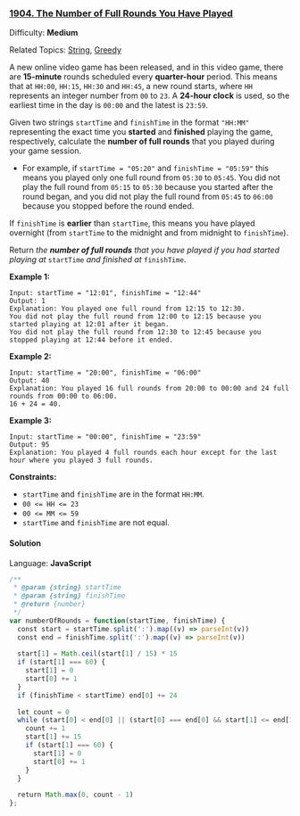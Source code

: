 ### [1904\. The Number of Full Rounds You Have Played](https://leetcode.com/problems/the-number-of-full-rounds-you-have-played/)

Difficulty: **Medium**  

Related Topics: [String](https://leetcode.com/tag/string/), [Greedy](https://leetcode.com/tag/greedy/)


A new online video game has been released, and in this video game, there are **15-minute** rounds scheduled every **quarter-hour** period. This means that at `HH:00`, `HH:15`, `HH:30` and `HH:45`, a new round starts, where `HH` represents an integer number from `00` to `23`. A **24-hour clock** is used, so the earliest time in the day is `00:00` and the latest is `23:59`.

Given two strings `startTime` and `finishTime` in the format `"HH:MM"` representing the exact time you **started** and **finished** playing the game, respectively, calculate the **number of full rounds** that you played during your game session.

*   For example, if `startTime = "05:20"` and `finishTime = "05:59"` this means you played only one full round from `05:30` to `05:45`. You did not play the full round from `05:15` to `05:30` because you started after the round began, and you did not play the full round from `05:45` to `06:00` because you stopped before the round ended.

If `finishTime` is **earlier** than `startTime`, this means you have played overnight (from `startTime` to the midnight and from midnight to `finishTime`).

Return _the **number of full rounds** that you have played if you had started playing at_ `startTime` _and finished at_ `finishTime`.

**Example 1:**

```
Input: startTime = "12:01", finishTime = "12:44"
Output: 1
Explanation: You played one full round from 12:15 to 12:30.
You did not play the full round from 12:00 to 12:15 because you started playing at 12:01 after it began.
You did not play the full round from 12:30 to 12:45 because you stopped playing at 12:44 before it ended.
```

**Example 2:**

```
Input: startTime = "20:00", finishTime = "06:00"
Output: 40
Explanation: You played 16 full rounds from 20:00 to 00:00 and 24 full rounds from 00:00 to 06:00.
16 + 24 = 40.
```

**Example 3:**

```
Input: startTime = "00:00", finishTime = "23:59"
Output: 95
Explanation: You played 4 full rounds each hour except for the last hour where you played 3 full rounds.
```

**Constraints:**

*   `startTime` and `finishTime` are in the format `HH:MM`.
*   `00 <= HH <= 23`
*   `00 <= MM <= 59`
*   `startTime` and `finishTime` are not equal.


#### Solution

Language: **JavaScript**

```javascript
/**
 * @param {string} startTime
 * @param {string} finishTime
 * @return {number}
 */
var numberOfRounds = function(startTime, finishTime) {
  const start = startTime.split(':').map((v) => parseInt(v))
  const end = finishTime.split(':').map((v) => parseInt(v))
  
  start[1] = Math.ceil(start[1] / 15) * 15
  if (start[1] === 60) {
    start[1] = 0
    start[0] += 1
  }
  if (finishTime < startTime) end[0] += 24
  
  let count = 0
  while (start[0] < end[0] || (start[0] === end[0] && start[1] <= end[1])) {
    count += 1
    start[1] += 15
    if (start[1] === 60) {
      start[1] = 0
      start[0] += 1
    }
  }
  
  return Math.max(0, count - 1)
};
```